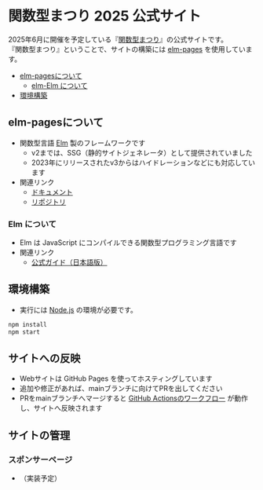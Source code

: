 # 関数型まつり 2025 公式サイト

2025年6月に開催を予定している『[関数型まつり]』の公式サイトです。<br>
『関数型まつり』ということで、サイトの構築には [elm-pages] を使用しています。

- [elm-pagesについて](#elm-pagesについて)
    - [elm-Elm について](#elm-について)
- [環境構築](#環境構築)

[関数型まつり]: https://2025.fp-matsuri.org/
[elm-pages]: https://elm-pages.com/


## elm-pagesについて

- 関数型言語 [Elm] 製のフレームワークです
    - v2までは、SSG（静的サイトジェネレータ）として提供されていました
    - 2023年にリリースされたv3からはハイドレーションなどにも対応しています
- 関連リンク
    - [ドキュメント](https://elm-pages.com/docs)
    - [リポジトリ](https://github.com/dillonkearns/elm-pages)

[Elm]: https://elm-lang.org/

### Elm について

- Elm は JavaScript にコンパイルできる関数型プログラミング言語です
- 関連リンク
    - [公式ガイド（日本語版）](https://guide.elm-lang.jp/)


## 環境構築

- 実行には [Node.js] の環境が必要です。

```javascript
npm install
npm start
```

[Node.js]: https://nodejs.org/ja

## サイトへの反映

- Webサイトは GitHub Pages を使ってホスティングしています
- 追加や修正があれば、mainブランチに向けてPRを出してください
- PRをmainブランチへマージすると [GitHub Actionsのワークフロー](https://github.com/fp-matsuri/2025.fp-matsuri.org/blob/main/.github/workflows/publish.yaml) が動作し、サイトへ反映されます


## サイトの管理

### スポンサーページ

- （実装予定）
